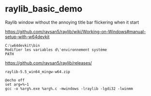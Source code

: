 # raylib_basic_demo
Raylib window without the annoying title bar flickering when it start

https://github.com/raysan5/raylib/wiki/Working-on-Windows#manual-setup-with-w64devkit
```
C:\w64devkit\bin
Modifier les variables d\'environnement système
PATH
```

https://github.com/raysan5/raylib/releases/

    raylib-5.5_win64_mingw-w64.zip

```batch
@echo off
set arg=%~1
gcc -o %arg%.exe %arg%.c -mwindows -lraylib -lgdi32 -lwinmm
```
